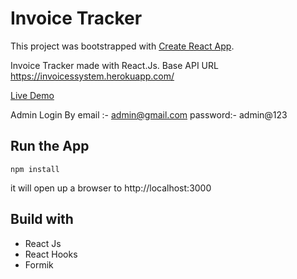 # Invoice Tracker

This project was bootstrapped with [Create React App](https://github.com/facebook/create-react-app).

Invoice Tracker made with React.Js.
Base API URL https://invoicessystem.herokuapp.com/

[Live Demo](https://invoicessystem.netlify.app/)

Admin Login By 
email :- admin@gmail.com
password:- admin@123

## Run the App

```
npm install
```

it will open up a browser to http://localhost:3000


## Build with

- React Js
- React Hooks
- Formik
